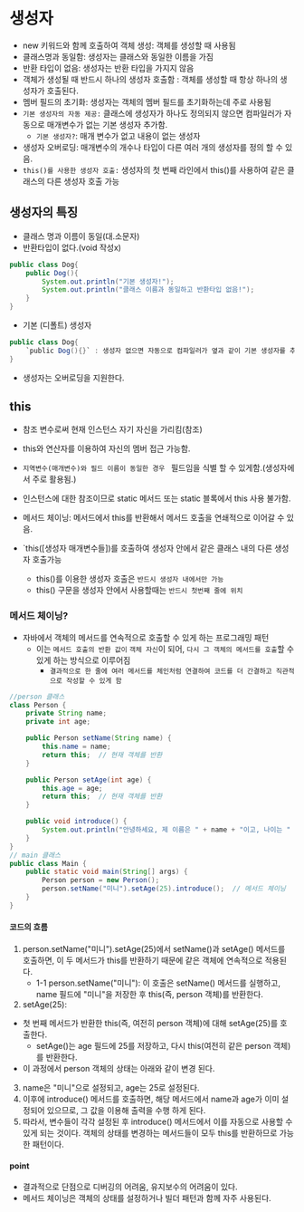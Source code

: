 # 생성자

- new 키워드와 함께 호출하여 객체 생성: 객체를 생성할 때 사용됨
- 클래스명과 동일함: 생성자는 클래스와 동일한 이름을 가짐
- 반환 타입이 없음: 생성자는 반환 타입을 가지지 않음
- 객체가 생성될 때 반드시 하나의 생성자 호출함 : 객체를 생성할 때 항상 하나의 생성자가 호출된다.
- 멤버 필드의 초기화: 생성자는 객체의 멤버 필드를 초기화하는데 주로 사용됨
- `기본 생성자의 자동 제공:` 클래스에 생성자가 하나도 정의되지 않으면 컴파일러가 자동으로 매개변수가 없는 기본 생성자 추가함.
    - `기본 생성자?`: 매개 변수가 없고 내용이 없는 생성자
- 생성자 오버로딩: 매개변수의 개수나 타입이 다른 여러 개의 생성자를 정의 할 수 있음.
- `this()를 사용한 생성자 호출:` 생성자의 첫 번째 라인에서 this()를 사용하여 같은 클래스의 다른 생성자 호출 가능


## 생성자의 특징
- 클래스 명과 이름이 동일(대.소문자)
- 반환타입이 없다.(void 작성x)

```java
public class Dog{
    public Dog(){
        System.out.println("기본 생성자!");
        System.out.println("클래스 이름과 동일하고 반환타입 없음!");
    }
}
```

- 기본 (디폴트) 생성자
```java
public class Dog{
    `public Dog(){}` : 생성자 없으면 자동으로 컴파일러가 옆과 같이 기본 생성자를 추가함
}
```

- 생성자는 오버로딩을 지원한다.

## this
- 참조 변수로써 현재 인스턴스 자기 자신을 가리킴(참조)
- this와 연산자를 이용하여 자신의 멤버 접근 가능함.
- `지역변수(매개변수)와 필드 이름이 동일한 경우 ` 필드임을 식별 할 수 있게함.(생성자에서 주로 활용됨.)
- 인스턴스에 대한 참조이므로 static 메서드 또는 static 블록에서 this 사용 불가함.
- 메서드 체이닝: 메서드에서 this를 반환해서 메서드 호출을 연쇄적으로 이어갈 수 있음.

- `this([생성자 매개변수들])를 호출하여 생성자 안에서 같은 클래스 내의 다른 생성자 호출가능
    - this()를 이용한 생성자 호출은 `반드시 생성자 내에서만 가능`
    - this() 구문을 생성자 안에서 사용할때는 `반드시 첫번째 줄에 위치`


### 메서드 체이닝?
- 자바에서 객체의 메서드를 연속적으로 호출할 수 있게 하는 프로그래밍 패턴
    - 이는 `메서드 호출의 반환 값이` `객체 자신`이 되어, `다시 그 객체의 메서드를 호출`할 수 있게 하는 방식으로 이루어짐
        - `결과적으로 한 줄에 여러 메서드를 체인처럼 연결하여 코드를 더 간결하고 직관적으로 작성할 수 있게 함`

```java
//person 클래스
class Person {
    private String name;
    private int age;

    public Person setName(String name) {
        this.name = name;
        return this;  // 현재 객체를 반환
    }

    public Person setAge(int age) {
        this.age = age;
        return this;  // 현재 객체를 반환
    }

    public void introduce() {
        System.out.println("안녕하세요, 제 이름은 " + name + "이고, 나이는 " + age + "살입니다.");
    }
}
// main 클래스
public class Main {
    public static void main(String[] args) {
        Person person = new Person();
        person.setName("미니").setAge(25).introduce();  // 메서드 체이닝
    }
}
```

#### 코드의 흐름
1. person.setName("미니").setAge(25)에서 setName()과 setAge() 메서드를 호출하면, 이 두 메서드가 this를 반환하기 때문에 같은 객체에 연속적으로 적용된다.
    - 1-1 person.setName("미니"): 이 호출은 setName() 메서드를 실행하고, name 필드에 "미니"을 저장한 후 this(즉, person 객체)를 반환한다.
2. setAge(25):
- 첫 번째 메서드가 반환한 this(즉, 여전히 person 객체)에 대해 setAge(25)를 호출한다.
    - setAge()는 age 필드에 25를 저장하고, 다시 this(여전히 같은 person 객체)를 반환한다.
- 이 과정에서 person 객체의 상태는 아래와 같이 변경 된다.

3. name은 "미니"으로 설정되고, age는 25로 설정된다.
4. 이후에 introduce() 메서드를 호출하면, 해당 메서드에서 name과 age가 이미 설정되어 있으므로, 그 값을 이용해 출력을 수행 하게 된다.
5. 따라서, 변수들이 각각 설정된 후 introduce() 메서드에서 이를 자동으로 사용할 수 있게 되는 것이다. 객체의 상태를 변경하는 메서드들이 모두 this를 반환하므로 가능한 패턴이다.

#### point
- 결과적으로 단점으로 디버깅의 어려움, 유지보수의 어려움이 있다.
- 메서드 체이닝은 객체의 상태를 설정하거나 빌더 패턴과 함께 자주 사용된다.


